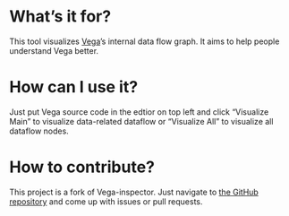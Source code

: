 # What’s it for?

This tool visualizes [Vega](https://vega.github.io/vega/)’s internal data flow graph.
It aims to help people understand Vega better.

# How can I use it?

Just put Vega source code in the edtior on top left and click “Visualize Main” to visualize data-related dataflow or “Visualize All” to visualize all dataflow nodes.

# How to contribute?

This project is a fork of Vega-inspector. Just navigate to [the GitHub repository](https://github.com/chengluyu/vega-inspector) and come up with issues or pull requests.
